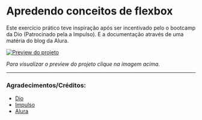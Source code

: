 # Apredendo conceitos de flexbox

Este exercício prático teve inspiração após ser incentivado pelo o bootcamp da Dio (Patrocinado pela a Impulso). E a documentação através de uma matéria do blog da Alura.

[![Preview do projeto](./screenshot.avif "Clique para acesasr o preview do Projeto")](https://gleristoncastro.com.br/portfolio/github/preview/Flex-Grid/Pratica1/)

_Para visualizar o preview do projeto clique na imagem acima._
______________________

### Agradecimentos/Créditos:

- [Dio](https://web.dio.me/track/impulso-javascript-evolution)
- [Impulso](https://impulso.network/)
- [Alura](https://www.alura.com.br/artigos/css-guia-do-flexbox)